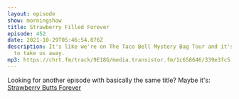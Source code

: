 ```yaml
---
layout: episode
show: morningshow
title: Strawberry Filled Forever
episode: 452
date: 2021-10-29T05:46:54.076Z
description: It's like we're on The Taco Bell Mystery Bag Tour and it's coming
  to take us away.
mp3: https://chrt.fm/track/9E18G/media.transistor.fm/1c658646/339e3fc5.mp3
---
```

Looking for another episode with basically the same title? Maybe it's: [Strawberry Butts Forever](https://goodstuff.network/morningshow/383)